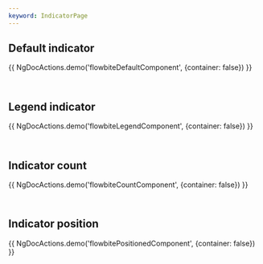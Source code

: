 ```yaml
---
keyword: IndicatorPage
---
```


## Default indicator

{{ NgDocActions.demo('flowbiteDefaultComponent', {container: false}) }}

```html file="./default.component.ts"#L10-L19 group="default" name="html"

```

```typescript file="./default.component.ts"#L1-L1 group="default" name="typescript"

```

## Legend indicator

{{ NgDocActions.demo('flowbiteLegendComponent', {container: false}) }}

```html file="./legend.component.ts"#L10-L48 group="legend" name="html"

```

```typescript file="./legend.component.ts"#L1-L1 group="legend" name="typescript"

```

## Indicator count

{{ NgDocActions.demo('flowbiteCountComponent', {container: false}) }}

```html file="./count.component.ts"#L10-L22 group="count" name="html"

```

```typescript file="./count.component.ts"#L1-L1 group="count" name="typescript"

```

## Indicator position

{{ NgDocActions.demo('flowbitePositionedComponent', {container: false}) }}

```html file="./positioned.component.ts"#L10-L47 group="positioned" name="html"

```

```typescript file="./positioned.component.ts"#L1-L1 group="positioned" name="typescript"

```
